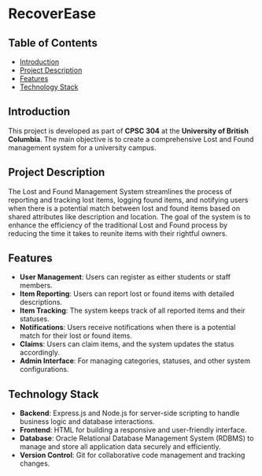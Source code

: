 # RecoverEase

## Table of Contents

- [Introduction](#introduction)
- [Project Description](#project-description)
- [Features](#features)
- [Technology Stack](#technology-stack)<!-- - [Usage](#usage) --> <!-- - [Database Schema](#database-schema) - [Project Timeline](#project-timeline) -->
<!-- - [Contributors](#contributors) -->
<!-- - [Acknowledgments](#acknowledgments) -->

## Introduction

This project is developed as part of **CPSC 304** at the **University of British Columbia**. The main objective is to create a comprehensive Lost and Found management system for a university campus.

## Project Description

The Lost and Found Management System streamlines the process of reporting and tracking lost items, logging found items, and notifying users when there is a potential match between lost and found items based on shared attributes like description and location. The goal of the system is to enhance the efficiency of the traditional Lost and Found process by reducing the time it takes to reunite items with their rightful owners.

## Features

- **User Management**: Users can register as either students or staff members.
- **Item Reporting**: Users can report lost or found items with detailed descriptions.
- **Item Tracking**: The system keeps track of all reported items and their statuses.
- **Notifications**: Users receive notifications when there is a potential match for their lost or found items.
- **Claims**: Users can claim items, and the system updates the status accordingly.
- **Admin Interface**: For managing categories, statuses, and other system configurations.

## Technology Stack

- **Backend**: Express.js and Node.js for server-side scripting to handle business logic and database interactions.
- **Frontend**: HTML for building a responsive and user-friendly interface.
- **Database**: Oracle Relational Database Management System (RDBMS) to manage and store all application data securely and efficiently.
- **Version Control**: Git for collaborative code management and tracking changes.

<!-- 
By including our names and student numbers, we certify that the work in this project was performed solely by us.

## Acknowledgments

- University of British Columbia, Vancouver
- Department of Computer Science

Special thanks to our course instructors and TAs for their guidance.

Please note that all code, scripts, and resources used in this project comply with the University's academic integrity policies. We have not used any unauthorized aids and have cited all external resources appropriately. -->

